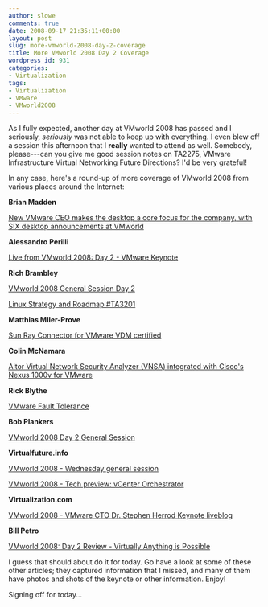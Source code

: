 ```yaml
---
author: slowe
comments: true
date: 2008-09-17 21:35:11+00:00
layout: post
slug: more-vmworld-2008-day-2-coverage
title: More VMworld 2008 Day 2 Coverage
wordpress_id: 931
categories:
- Virtualization
tags:
- Virtualization
- VMware
- VMworld2008
---
```


As I fully expected, another day at VMworld 2008 has passed and I seriously, _seriously_ was not able to keep up with everything. I even blew off a session this afternoon that I **really** wanted to attend as well. Somebody, please---can you give me good session notes on TA2275, VMware Infrastructure Virtual Networking Future Directions? I'd be very grateful!

In any case, here's a round-up of more coverage of VMworld 2008 from various places around the Internet:

**Brian Madden**

[New VMware CEO makes the desktop a core focus for the company, with SIX desktop announcements at VMworld](http://www.brianmadden.com/blog/BrianMadden/New-VMware-CEO-makes-the-desktop-a-core-focus-for-the-company-with-SIX-desktop-announcements-at-VMworld)

**Alessandro Perilli**

[Live from VMworld 2008: Day 2 - VMware Keynote](http://www.virtualization.info/2008/09/live-from-vmworld-2008-day-2-vmware.html)

**Rich Brambley**

[VMworld 2008 General Session Day 2](http://vmetc.com/2008/09/17/vmworld-2008-general-session-day-2/)  

[Linux Strategy and Roadmap #TA3201](http://vmetc.com/2008/09/17/linux-strategy-and-roadmap-ta3201/)

**Matthias Mller-Prove**

[Sun Ray Connector for VMware VDM certified](http://blogs.sun.com/mprove/entry/sun_ray_connector_certified)

**Colin McNamara**

[Altor Virtual Network Security Analyzer (VNSA) integrated with Cisco's Nexus 1000v for VMware](http://www.colinmcnamara.com/2008/09/17/altor-virtual-network-security-analyzer-vnsa-integrated-with-ciscos-nexus-1000v-for-vmware)

**Rick Blythe**

[VMware Fault Tolerance](http://www.vmwarewolf.com/vmware-fault-tolerance/)

**Bob Plankers**

[VMworld 2008 Day 2 General Session](http://lonesysadmin.net/2008/09/17/vmworld-2008-day-2-general-session/)

**Virtualfuture.info**

[VMworld 2008 - Wednesday general session](http://virtualfuture.info/2008/09/vmworld-2008-wednesday-general-session/)  

[VMworld 2008 - Tech preview: vCenter Orchestrator](http://virtualfuture.info/2008/09/vmworld-2008-tech-preview-vcenter-orchestrator/)

**Virtualization.com**

[VMworld 2008 - VMware CTO Dr. Stephen Herrod Keynote liveblog](http://virtualization.com/news/2008/09/17/vmworld-2008-vmware-cto-dr.-stephen-herrod-keynote-liveblog/)

**Bill Petro**

[VMworld 2008: Day 2 Review - Virtually Anything is Possible](http://techtrends.billpetro.com/2008/09/17/vmworld-2008-day-2-review-virtually-anything-is-possible/)

I guess that should about do it for today. Go have a look at some of these other articles; they captured information that I missed, and many of them have photos and shots of the keynote or other information. Enjoy!

Signing off for today...
